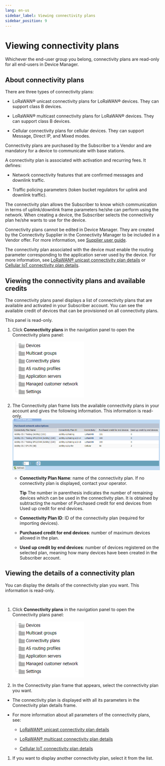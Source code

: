 ```yaml
---
lang: en-us
sidebar_label: Viewing connectivity plans
sidebar_position: 9
---
```


# Viewing connectivity plans

Whichever the end-user group you belong, connectivity plans are
read-only for all end-users in Device Manager.

## About connectivity plans

There are three types of connectivity plans:

- LoRaWAN® unicast connectivity plans for LoRaWAN® devices. They can
  support class B devices.

- LoRaWAN® multicast connectivity plans for LoRaWAN® devices. They can
  support class B devices.

- Cellular connectivity plans for cellular devices. They can support
  Message, Direct IP, and Mixed modes.

Connectivity plans are purchased by the Subscriber to a Vendor and are
mandatory for a device to communicate with base stations.

A connectivity plan is associated with activation and recurring fees. It
defines:

- Network connectivity features that are confirmed messages and downlink
  traffic.

- Traffic policing parameters (token bucket regulators for uplink and
  downlink traffic).

The connectivity plan allows the Subscriber to know which communication
in terms of uplink/downlink frame parameters he/she can perform using
the network. When creating a device, the Subscriber selects the
connectivity plan he/she wants to use for the device.

Connectivity plans cannot be edited in Device Manager. They are created
by the Connectivity Supplier in the Connectivity Manager to be included
in a Vendor offer. For more information, see [Supplier user guide](../../user-guide-tpw/supplier/index).

The connectivity plan associated with the device must enable the routing
parameter corresponding to the application server used by the device.
For more information, see [LoRaWAN® unicast connectivity plan
details](reference-information.md#lorawan®-unicast-connectivity-plan-details)
or [Cellular IoT connectivity plan
details](reference-information.md#cellular-iot-connectivity-plan-details).

## Viewing the connectivity plans and available credits

The connectivity plans panel displays a list of connectivity plans that
are available and activated in your Subscriber account. You can see the
available credit of devices that can be provisioned on all connectivity
plans.

This panel is read-only.

1.  Click **Connectivity plans** in the navigation panel to open the
    Connectivity plans panel:

    ![](./_images/opening-a-panel-and-checking.png)

2.  The Connectivity plan frame lists the available connectivity plans
    in your account and gives the following information. This
    information is read-only.
    ![](./_images/viewing-the-connectivity-plans.png)

    - **Connectivity Plan Name**: name of the connectivity plan. If no
      connectivity plan is displayed, contact your operator.

      **Tip** The number in parenthesis indicates the number of
      remaining devices which can be used in the connectivity plan. It
      is obtained by subtracting the number of Purchased credit for end
      devices from Used up credit for end devices.

    - **Connectivity Plan ID**: ID of the connectivity plan (required
      for importing devices).

    - **Purchased credit for end devices**: number of maximum devices
      allowed in the plan.

    - **Used up credit by end devices**: number of devices registered on
      the selected plan, meaning how many devices have been created in
      the Subscriber account.

## Viewing the details of a connectivity plan

You can display the details of the connectivity plan you want. This
information is read-only.

 

1.  Click **Connectivity plans** in the navigation panel to open the
    Connectivity plans panel:

    ![](./_images/opening-a-panel-and-checking.png)

2.  In the Connectivity plan frame that appears, select the connectivity
    plan you want.

- The connectivity plan is displayed with all its parameters in the
  Connectivity plan details frame.

- For more information about all parameters of the connectivity plans,
  see:

  - [LoRaWAN® unicast connectivity plan
    details](reference-information.md#lorawan®-unicast-connectivity-plan-details)

  - [LoRaWAN® multicast connectivity plan
    details](reference-information.md#lorawan®-multicast-connectivity-plan-details)

  - [Cellular IoT connectivity plan
    details](reference-information.md#cellular-iot-connectivity-plan-details)

1.  If you want to display another connectivity plan, select it from the
    list.
